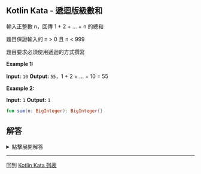 ## Kotlin Kata - 遞迴版級數和

輸入正整數 n，回傳 1 + 2 + ... + n 的總和

題目保證輸入的 n > 0 且 n < 999 

題目要求必須使用遞迴的方式撰寫

**Example 1:**

**Input:** `10`
**Output:** `55`，1 + 2 + ... + 10 = 55

**Example 2:**

**Input:** `1`
**Output:** `1`


```kotlin
fun sum(n: BigInteger): BigInteger{}
```

## 解答

<details>
  <summary>點擊展開解答</summary>

利用 BigInteger 的操作

我們可以用下面的方式遞迴

```kotlin
fun sum(number: BigInteger): BigInteger {  
    return when (number) {  
        BigInteger.ONE -> BigInteger.ONE
	else -> sum(number - BigInteger.ONE) + number  
    }  
}
```

這個遞迴的寫法，導致數字很大時，比方說 n=999_999_999

f(999_999_999) 呼叫了 f(999_999_998)

f(999_999_998) 呼叫了 f(999_999_997) ⋯⋯

依此類推，會需要呼叫很多的函數

如果我們希望可以減少記憶體使用量

可以調整為 [Kotlin Kata 尾遞迴版級數和](tail-recursive-sum-of-series.md)
  
</details>

------

回到 [Kotlin Kata 列表](index.md)

